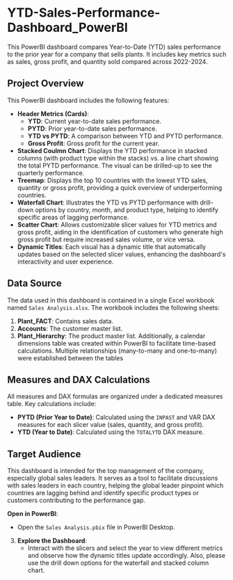 # YTD-Sales-Performance-Dashboard_PowerBI
This PowerBI dashboard compares Year-to-Date (YTD) sales performance to the prior year for a company that sells plants. It includes key metrics such as sales, gross profit, and quantity sold compared across 2022-2024.

## Project Overview
This PowerBI dashboard includes the following features:
- **Header Metrics (Cards)**:
  - **YTD**: Current year-to-date sales performance.
  - **PYTD**: Prior year-to-date sales performance.
  - **YTD vs PYTD**: A comparison between YTD and PYTD performance.
  - **Gross Profit**: Gross profit for the current year.
- **Stacked Coulmn Chart**: Displays the YTD performance in stacked columns (with product type within the stacks) vs. a line chart showing the total PYTD performance. The visual can be drilled-up to see the quarterly performance.
- **Treemap**: Displays the top 10 countries with the lowest YTD sales, quantity or gross profit, providing a quick overview of underperforming countries.
- **Waterfall Chart**: Illustrates the YTD vs PYTD performance with drill-down options by country, month, and product type, helping to identify specific areas of lagging performance.
- **Scatter Chart**: Allows customizable slicer values for YTD metrics and gross profit, aiding in the identification of customers who generate high gross profit but require increased sales volume, or vice versa.
- **Dynamic Titles**: Each visual has a dynamic title that automatically updates based on the selected slicer values, enhancing the dashboard's interactivity and user experience.

## Data Source
The data used in this dashboard is contained in a single Excel workbook named `Sales Analysis.xlsx`. The workbook includes the following sheets:
1. **Plant_FACT**: Contains sales data.
2. **Accounts**: The customer master list.
3. **Plant_Hierarchy**: The product master list.
Additionally, a calendar dimensions table was created within PowerBI to facilitate time-based calculations. Multiple relationships (many-to-many and one-to-many) were established between the tables

## Measures and DAX Calculations
All measures and DAX formulas are organized under a dedicated measures table. Key calculations include:
- **PYTD (Prior Year to Date)**: Calculated using the `INPAST` and VAR DAX measures for each slicer value (sales, quantity, and gross profit).
- **YTD (Year to Date)**: Calculated using the `TOTALYTD` DAX measure.

## Target Audience
This dashboard is intended for the top management of the company, especially global sales leaders. It serves as a tool to facilitate discussions with sales leaders in each country, helping the global leader pinpoint which countries are lagging behind and identify specific product types or customers contributing to the performance gap.

**Open in PowerBI**:
   - Open the `Sales Analysis.pbix` file in PowerBI Desktop.

3. **Explore the Dashboard**:
   - Interact with the slicers and select the year to view different metrics and observe how the dynamic titles update accordingly. Also, please use the drill down options for the waterfall and stacked column chart.

